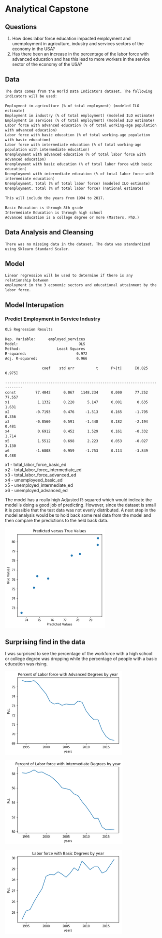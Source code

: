 # Analytical Capstone

## Questions

1.	How does labor force education impacted employment and unemployment in agriculture, industry and services           sectors of the economy in the USA? 
2.	Has there been an increase in the percentage of the labor force with advanced education and has this lead to        more workers in the service sector of the economy of the USA?

## Data

    The data comes from the World Data Indicators dataset. The following indicators will be used:
     
    Employment in agriculture (% of total employment) (modeled ILO estimate)
    Employment in industry (% of total employment) (modeled ILO estimate)
    Employment in services (% of total employment) (modeled ILO estimate)
    Labor force with advanced education (% of total working-age population with advanced education)
    Labor force with basic education (% of total working-age population with basic education)
    Labor force with intermediate education (% of total working-age population with intermediate education)
    Unemployment with advanced education (% of total labor force with advanced education)
    Unemployment with basic education (% of total labor force with basic education)
    Unemployment with intermediate education (% of total labor force with intermediate education)
    Unemployment, total (% of total labor force) (modeled ILO estimate)
    Unemployment, total (% of total labor force) (national estimate)

    This will include the years from 1994 to 2017. 

    Basic Education is through 8th grade
    Intermediate Education is through high school
    Advanced Education is a college degree or more (Masters, PhD.)

## Data Analysis and Cleansing

    There was no missing data in the dataset. The data was standardized using Sklearn Standard Scaler.

## Model
    
    Linear regression will be used to determine if there is any relationship between 
    employment in the 3 economic sectors and educational attainment by the labor force.

## Model Interupation

### Predict Employment in Service Industry

    OLS Regression Results

    Dep. Variable:      employed_services 
    Model:                            OLS
    Method:                 Least Squares 
    R-squared:                       0.972
    Adj. R-squared:                  0.966
  
                     coef    std err          t      P>|t|      [0.025      0.975]
    
    ------------------------------------------------------------------------------
    const         77.4042      0.067   1148.234      0.000      77.252      77.557
    x1             1.1332      0.220      5.147      0.001       0.635       1.631
    x2            -0.7193      0.476     -1.513      0.165      -1.795       0.356
    x3            -0.8560      0.591     -1.448      0.182      -2.194       0.481
    x4             0.6912      0.452      1.529      0.161      -0.332       1.714
    x5             1.5512      0.698      2.223      0.053      -0.027       3.130
    x6            -1.6808      0.959     -1.753      0.113      -3.849       0.488




x1 - total_labor_force_basic_ed<br/>
x2 - total_labor_force_intermediate_ed<br/>
x3 - total_labor_force_advanced_ed<br/>
x4 - umemployeed_basic_ed<br/>
x5 - unemployed_intermediate_ed<br/>
x6 - unemployed_advanced_ed<br/>

The model has a really high Adjusted R-squared which would indicate the model is doing a good job of predicting. However, since the dataset is small it is possible that the test data was not evenly distributed. A next step in the model analysis would be to hold back some real data from the model and then compare the predictions to the held back data.

   

![model1_actual_vs_predict](model1_actual_versus_predicted.png)

## Surprising find in the data

I was surprised to see the percentage of the workforce with a high school or college degree was dropping while the percentage of people with a basic education was rising.

![labor_force_adv_degree](labor_force_adv_degree.png)

![labor_force_inter_degree](labor_force_inter_degree.png)

![labor_force_basic_degree](labor_force_basic_degree.png)





